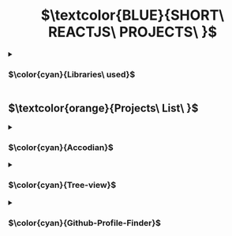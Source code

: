 <h1 align="center"> $\textcolor{BLUE}{SHORT\ REACTJS\ PROJECTS\ }$
</h1>
<details>
<summary>

### $\color{cyan}{Libraries\ used}$

 </summary>

- $\color{lightgreen}{React\ Icons}$

> `npm install react-icons --save`

> `npm i react-router-dom`

> `npm i react-dom`
  

</details>




## $\textcolor{orange}{Projects\ List\ }$


<details>
<summary>

### $\color{cyan}{Accodian}$


 </summary>

 Upon selection of the content colapses and clicking back will close the colapseable content.

- $\color{lightgreen}{Multi\ Seletion}$ -   will allow user to view multiple content.

- $\color{lightgreen}{Single\ Seletion}$ -   will allow user to view one content at a time.


</details>


<details>
<summary>

### $\color{cyan}{Tree-view}$

 </summary>

 Side bar navigation drop down nested chld option view.

- $\color{lightgreen}{Select\ ▾}$ -   View nested child for more options to select.

- $\color{lightgreen}{Select\ ▴}$ -   Close nested options.



</details>

<details>
<summary>

### $\color{cyan}{Github-Profile-Finder}$


 </summary>

 Search for github profile.

- $\color{lightgreen}{Input\ name}$ -  Summary of of profile display and not found will be displayed when there is no profile.


</details>
